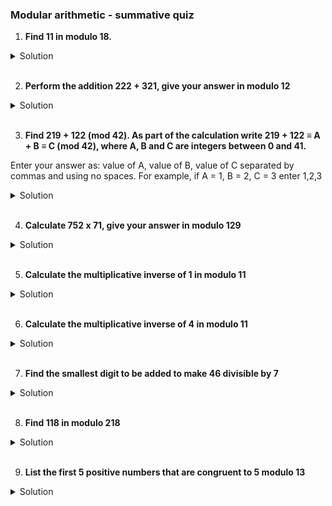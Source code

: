 ### Modular arithmetic - summative quiz

1. **Find 11 in modulo 18.**

<details>
  <summary>Solution</summary>

11 / 18 = 0 remainder 11

Thus, 11 mod 18 = 11

</details>

<br>

2. **Perform the addition 222 + 321, give your answer in modulo 12**

<details>
  <summary>Solution</summary>

First perform the addition:

222 + 321 = 543

Divide 543 / 12 = 43 remainder 3

</details>

<br>

3. **Find 219 + 122 (mod 42). As part of the calculation write 219 + 122 ≡ A + B ≡ C (mod 42), where A, B and C are integers between 0 and 41.**

Enter your answer as:
value of A, value of B, value of C
separated by commas and using no spaces.
For example, if A = 1, B = 2, C = 3 enter
1,2,3

<details>
  <summary>Solution</summary>

Step 1: Find A = 219 mod 42

219 / 42 = 5 remainder 9

So, A = 9

Step 2: Find B = 122 mod 42

122 / 42 = 2 remainder 38

So, B = 38

Step 3: Compute the sum A + B

A + B = 9 + 38 = 47

47 / 42 = 1 remainder 5

So, C = 5

</details>

<br>

4. **Calculate 752 x 71, give your answer in modulo 129**

<details>
  <summary>Solution</summary>

The answer is 115.

</details>

<br>

5. **Calculate the multiplicative inverse of 1 in modulo 11**

<details>
  <summary>Solution</summary>

The multiplicative inverse of a number a modulo m is a number x such that:

a \* x ≡ 1 (mod m)

For a = 1 and m = 11

1 \* x ≡ 1 (mod 11)

Clearly, x = 1 since multiplying 1 by itself gives 1:

1 \* 1 = 1 ≡ 1 (mod 11)

Therefore, the multiplicative inverse of 1 in modulo 11 is 1

</details>

<br>

6. **Calculate the multiplicative inverse of 4 in modulo 11**

<details>
  <summary>Solution</summary>

The correct answer is 3

</details>

<br>

7. **Find the smallest digit to be added to make 46 divisible by 7**

<details>
  <summary>Solution</summary>

To find the smallest digit that needs to be added to 46 to make it divisible by 7, we need to solve:

\[
(46 + x) \mod 7 = 0
\]

where \(x\) is a non-negative integer (digit between 0 and 9).

Step 1: Check the remainder of 46 modulo 7

First, calculate:

\[
46 \div 7 = 6 \text{ remainder } 4
\]

So, \(46 \mod 7 = 4\).

Step 2: Find the smallest \(x\)

We need to make the remainder zero. Since the current remainder is 4, the smallest \(x\) that would make the sum divisible by 7 is:

\[
7 - 4 = 3
\]

Step 3: Verify

Adding 3 to 46 gives:

\[
46 + 3 = 49
\]

And since:

\[
49 \div 7 = 7 \text{ remainder } 0
\]

49 is indeed divisible by 7.

Final Answer: The smallest digit to be added is **3**.

</details>

<br>

8. **Find 118 in modulo 218**

<details>
  <summary>Solution</summary>

The modulo operation finds the remainder when dividing 118 by 218.
Since 118 is less than 218, the remainder is simply 118

</details>

<br>

9. **List the first 5 positive numbers that are congruent to 5 modulo 13**

<details>
  <summary>Solution</summary>

To find the first five positive numbers that are congruent to \(5 \mod 13\), we need numbers that satisfy:

\[
x \equiv 5 \pmod{13}
\]

This means the remainder when dividing \(x\) by 13 must be 5.

Step 1: Start with 5
The smallest positive number satisfying the condition is **5**, since:

\[
5 \mod 13 = 5
\]

Step 2: Generate the sequence
The next numbers will be generated by adding multiples of 13 to 5, since:

\[
5 + 13 \times n
\]

where \(n\) is a non-negative integer.

Step 3: List the first five terms

- \(5 + 13 \times 0 = 5\)
- \(5 + 13 \times 1 = 18\)
- \(5 + 13 \times 2 = 31\)
- \(5 + 13 \times 3 = 44\)
- \(5 + 13 \times 4 = 57\)

Step 4: Verify
Each number gives a remainder of 5 when divided by 13.

Final Answer:
**5, 18, 31, 44, 57**

</details>

<br>
